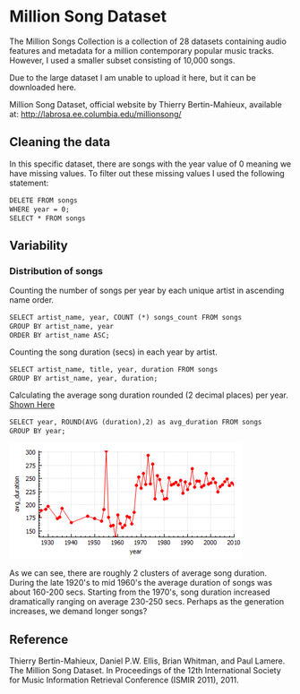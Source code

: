 # Million Song Dataset
The Million Songs Collection is a collection of 28 datasets containing audio features and metadata for a million contemporary popular music tracks. However, I used a smaller subset consisting of 10,000 songs. 

Due to the large dataset I am unable to upload it here, but it can be downloaded here.

Million Song Dataset, official website by Thierry Bertin-Mahieux,
available at: http://labrosa.ee.columbia.edu/millionsong/

## Cleaning the data
In this specific dataset, there are songs with the year value of 0 meaning we have missing values. To filter out these missing values I used the following statement:

```
DELETE FROM songs
WHERE year = 0;
SELECT * FROM songs
```
## Variability
### Distribution of songs
Counting the number of songs per year by each unique artist in ascending name order.

```
SELECT artist_name, year, COUNT (*) songs_count FROM songs
GROUP BY artist_name, year
ORDER BY artist_name ASC;
```
Counting the song duration (secs) in each year by artist.

```
SELECT artist_name, title, year, duration FROM songs
GROUP BY artist_name, year, duration;
```
Calculating the average song duration rounded (2 decimal places) per year. [Shown Here](https://github.com/AeKana/Portfolio/blob/master/Million-Song-Dataset/avg_song.csv)

```
SELECT year, ROUND(AVG (duration),2) as avg_duration FROM songs
GROUP BY year;
```
![alt text](https://github.com/AeKana/Portfolio/blob/master/Million-Song-Dataset/average_song.png)

As we can see, there are roughly 2 clusters of average song duration. During the late 1920's to mid 1960's the average duration of songs was about 160-200 secs. Starting from the 1970's, song duration increased dramatically ranging on average 230-250 secs. Perhaps as the generation increases, we demand longer songs? 

## Reference
Thierry Bertin-Mahieux, Daniel P.W. Ellis, Brian Whitman, and Paul Lamere. 
The Million Song Dataset. In Proceedings of the 12th International Society
for Music Information Retrieval Conference (ISMIR 2011), 2011.

